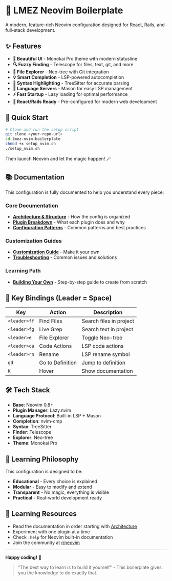 # 🚀 LMEZ Neovim Boilerplate

A modern, feature-rich Neovim configuration designed for React, Rails, and full-stack development.

## ✨ Features

- **🎨 Beautiful UI** - Monokai Pro theme with modern statusline
- **🔍 Fuzzy Finding** - Telescope for files, text, git, and more
- **📁 File Explorer** - Neo-tree with Git integration
- **💡 Smart Completion** - LSP-powered autocompletion
- **🌳 Syntax Highlighting** - TreeSitter for accurate parsing
- **🔧 Language Servers** - Mason for easy LSP management
- **⚡ Fast Startup** - Lazy loading for optimal performance
- **🎯 React/Rails Ready** - Pre-configured for modern web development

## 🚀 Quick Start

```bash
# Clone and run the setup script
git clone <your-repo-url>
cd lmez-nvim-boilerplate
chmod +x setup_nvim.sh
./setup_nvim.sh
```

Then launch Neovim and let the magic happen! 🪄

## 📚 Documentation

This configuration is fully documented to help you understand every piece:

### Core Documentation
- **[Architecture & Structure](docs/01-architecture.md)** - How the config is organized
- **[Plugin Breakdown](docs/02-plugins.md)** - What each plugin does and why
- **[Configuration Patterns](docs/03-patterns.md)** - Common patterns and best practices

### Customization Guides
- **[Customization Guide](docs/04-customization.md)** - Make it your own
- **[Troubleshooting](docs/05-troubleshooting.md)** - Common issues and solutions

### Learning Path
- **[Building Your Own](docs/06-build-your-own.md)** - Step-by-step guide to create from scratch

## 🎯 Key Bindings (Leader = Space)

| Key | Action | Description |
|-----|--------|-------------|
| `<leader>ff` | Find Files | Search files in project |
| `<leader>fg` | Live Grep | Search text in project |
| `<leader>e` | File Explorer | Toggle Neo-tree |
| `<leader>ca` | Code Actions | LSP code actions |
| `<leader>rn` | Rename | LSP rename symbol |
| `gd` | Go to Definition | Jump to definition |
| `K` | Hover | Show documentation |

## 🛠 Tech Stack

- **Base**: Neovim 0.8+
- **Plugin Manager**: Lazy.nvim
- **Language Protocol**: Built-in LSP + Mason
- **Completion**: nvim-cmp
- **Syntax**: TreeSitter
- **Finder**: Telescope
- **Explorer**: Neo-tree
- **Theme**: Monokai Pro

## 🤝 Learning Philosophy

This configuration is designed to be:
- **Educational** - Every choice is explained
- **Modular** - Easy to modify and extend
- **Transparent** - No magic, everything is visible
- **Practical** - Real-world development ready

## 📖 Learning Resources

- Read the documentation in order starting with [Architecture](docs/01-architecture.md)
- Experiment with one plugin at a time
- Check `:help` for Neovim built-in documentation
- Join the community at [r/neovim](https://reddit.com/r/neovim)

---

**Happy coding!** 🎉

> "The best way to learn is to build it yourself" - This boilerplate gives you the knowledge to do exactly that.